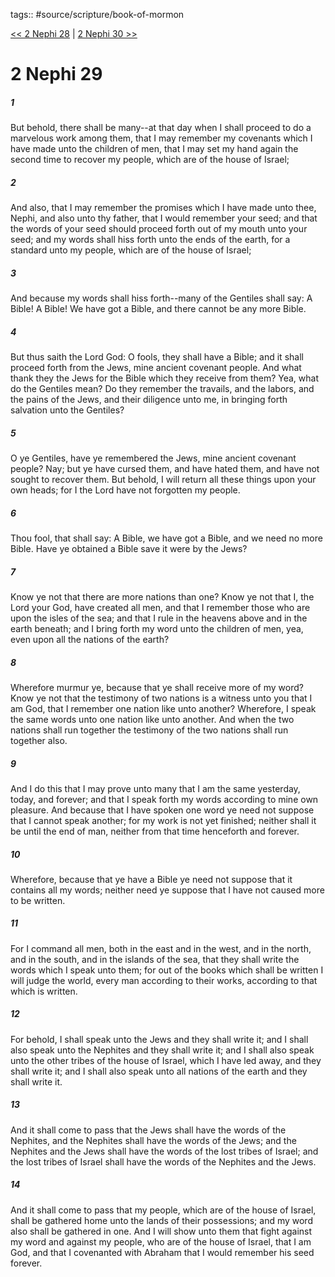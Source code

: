 tags:: #source/scripture/book-of-mormon

[<< 2 Nephi 28](source/scripture/book-of-mormon/02_2_Nephi/2_Nephi_28.md) | [2 Nephi 30 >>](source/scripture/book-of-mormon/02_2_Nephi/2_Nephi_30.md)

# 2 Nephi 29

##### 1

But behold, there shall be many--at that day when I shall proceed to do a marvelous work among them, that I may remember my covenants which I have made unto the children of men, that I may set my hand again the second time to recover my people, which are of the house of Israel;

##### 2

And also, that I may remember the promises which I have made unto thee, Nephi, and also unto thy father, that I would remember your seed; and that the words of your seed should proceed forth out of my mouth unto your seed; and my words shall hiss forth unto the ends of the earth, for a standard unto my people, which are of the house of Israel;

##### 3

And because my words shall hiss forth--many of the Gentiles shall say: A Bible! A Bible! We have got a Bible, and there cannot be any more Bible.

##### 4

But thus saith the Lord God: O fools, they shall have a Bible; and it shall proceed forth from the Jews, mine ancient covenant people. And what thank they the Jews for the Bible which they receive from them? Yea, what do the Gentiles mean? Do they remember the travails, and the labors, and the pains of the Jews, and their diligence unto me, in bringing forth salvation unto the Gentiles?

##### 5

O ye Gentiles, have ye remembered the Jews, mine ancient covenant people? Nay; but ye have cursed them, and have hated them, and have not sought to recover them. But behold, I will return all these things upon your own heads; for I the Lord have not forgotten my people.

##### 6

Thou fool, that shall say: A Bible, we have got a Bible, and we need no more Bible. Have ye obtained a Bible save it were by the Jews?

##### 7

Know ye not that there are more nations than one? Know ye not that I, the Lord your God, have created all men, and that I remember those who are upon the isles of the sea; and that I rule in the heavens above and in the earth beneath; and I bring forth my word unto the children of men, yea, even upon all the nations of the earth?

##### 8

Wherefore murmur ye, because that ye shall receive more of my word? Know ye not that the testimony of two nations is a witness unto you that I am God, that I remember one nation like unto another? Wherefore, I speak the same words unto one nation like unto another. And when the two nations shall run together the testimony of the two nations shall run together also.

##### 9

And I do this that I may prove unto many that I am the same yesterday, today, and forever; and that I speak forth my words according to mine own pleasure. And because that I have spoken one word ye need not suppose that I cannot speak another; for my work is not yet finished; neither shall it be until the end of man, neither from that time henceforth and forever.

##### 10

Wherefore, because that ye have a Bible ye need not suppose that it contains all my words; neither need ye suppose that I have not caused more to be written.

##### 11

For I command all men, both in the east and in the west, and in the north, and in the south, and in the islands of the sea, that they shall write the words which I speak unto them; for out of the books which shall be written I will judge the world, every man according to their works, according to that which is written.

##### 12

For behold, I shall speak unto the Jews and they shall write it; and I shall also speak unto the Nephites and they shall write it; and I shall also speak unto the other tribes of the house of Israel, which I have led away, and they shall write it; and I shall also speak unto all nations of the earth and they shall write it.

##### 13

And it shall come to pass that the Jews shall have the words of the Nephites, and the Nephites shall have the words of the Jews; and the Nephites and the Jews shall have the words of the lost tribes of Israel; and the lost tribes of Israel shall have the words of the Nephites and the Jews.

##### 14

And it shall come to pass that my people, which are of the house of Israel, shall be gathered home unto the lands of their possessions; and my word also shall be gathered in one. And I will show unto them that fight against my word and against my people, who are of the house of Israel, that I am God, and that I covenanted with Abraham that I would remember his seed forever.
